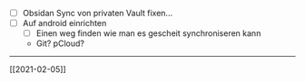 - [ ] Obsidan Sync von privaten Vault fixen...
- [ ] Auf android einrichten 
	- [ ] Einen weg finden wie man es gescheit synchroniseren kann
	- Git? pCloud? 
---
[[2021-02-05]]
<!-- created:2021-02-05 -->